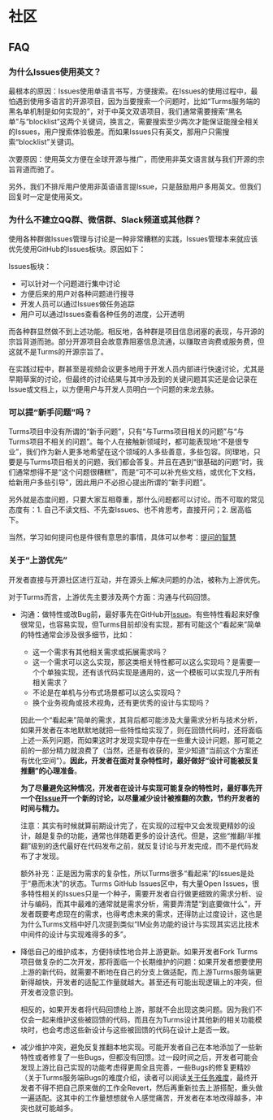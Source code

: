 # 社区

## FAQ

### 为什么Issues使用英文？

最根本的原因：Issues使用单语言书写，方便搜索。在Issues的使用过程中，最怕遇到使用多语言的开源项目，因为当要搜索一个问题时，比如“Turms服务端的黑名单机制是如何实现的”，对于中英文双语项目，我们通常需要搜索“黑名单”与“blocklist”这两个关键词，换言之，需要搜索至少两次才能保证能搜全相关的Issues，用户搜索体验极差。而如果Issues只有英文，那用户只需搜索“blocklist”关键词。

次要原因：使用英文方便在全球开源与推广，而使用非英文语言就与我们开源的宗旨背道而驰了。

另外，我们不排斥用户使用非英语语言提Issue，只是鼓励用户多用英文。但我们回复时一定是使用英文。

### 为什么不建立QQ群、微信群、Slack频道或其他群？

使用各种群做Issues管理与讨论是一种非常糟糕的实践，Issues管理本来就应该优先使用GitHub的Issues板块。原因如下：

Issues板块：

* 可以针对一个问题进行集中讨论
* 方便后来的用户对各种问题进行搜寻
* 开发人员可以通过Issues做任务追踪
* 用户可以通过Issues查看各种任务的进度，公开透明

而各种群显然做不到上述功能。相反地，各种群是项目信息闭塞的表现，与开源的宗旨背道而驰。部分开源项目会故意靠阻塞信息流通，以赚取咨询费或服务费，但这就不是Turms的开源宗旨了。

在实践过程中，群甚至是视频会议更多地用于开发人员内部进行快速讨论，尤其是早期草案的讨论，但最终的讨论结果与其中涉及到的关键问题其实还是会记录在Issue或文档上，以方便用户与开发人员明白一个问题的来龙去脉。

### 可以提“新手问题”吗？

Turms项目中没有所谓的“新手问题”，只有“与Turms项目相关的问题”与“与Turms项目不相关的问题”。每个人在接触新领域时，都可能表现地“不是很专业”，我们作为新人更多地希望在这个领域的人多些善意，多些包容。同理地，只要是与Turms项目相关的问题，我们都会答复。并且在遇到“很基础的问题”时，我们通常想得不是“这个问题很糟糕”，而是“可不可以补充些文档，或优化下文档，给新用户多些引导”，因此用户不必担心提出所谓的“新手问题”。

另外就是态度问题，只要大家互相尊重，那什么问题都可以讨论。而不可取的常见态度有：1. 自己不读文档、不先查Issues、也不肯思考，直接开问；2. 居高临下。

当然，学习如何提问也是件很有意思的事情，具体可以参考：[提问的智慧](https://github.com/ryanhanwu/How-To-Ask-Questions-The-Smart-Way)

### 关于“上游优先”

开发者直接与开源社区进行互动，并在源头上解决问题的办法，被称为上游优先。

对于Turms而言，上游优先主要涉及两个方面：沟通与代码回馈。

* 沟通：做特性或改Bug前，最好事先在GitHub开[Issue](https://github.com/turms-im/turms/issues/new)。有些特性看起来好像很常见，也容易实现，但Turms目前却没有实现，那有可能这个“看起来”简单的特性通常会涉及很多细节，比如：

  * 这一个需求有其他相关需求或拓展需求吗？
  * 这一个需求可以这么实现，那这类相关特性都可以这么实现吗？是需要一个个单独实现，还有该代码实现是通用的，这一个模板可以实现几乎所有相关需求？
  * 不论是在单机与分布式场景都可以这么实现吗？
  * 换个业务视角或技术视角，还有更优秀的设计与实现吗？
  
  因此一个“看起来”简单的需求，其背后都可能涉及大量需求分析与技术分析，如果开发者在本地默默地就把一些特性给实现了，则在回馈代码时，还将面临上述一系列问题，而如果这时才发现实现中存在一些重大设计问题，那可能之前的一部分精力就浪费了（当然，还是有收获的，至少知道“当前这个方案还有优化空间”）。**因此，开发者在面对复杂特性时，最好做好“设计可能被反复推翻”的心理准备**。
  
  **为了尽量避免这种情况，开发者在设计与实现可能复杂的特性时，最好事先开一个在[Issue](https://github.com/turms-im/turms/issues/new)开一个新的讨论，以尽量减少设计被推翻的次数，节约开发者的时间与精力。**
  
  注意：其实有时候就算前期设计完了，在实现的过程中又会发现更精妙的设计，越是复杂的功能，通常也伴随着更多的设计迭代。但是，这些“推翻/半推翻”级别的迭代最好在代码发布之前，就反复讨论与开发完成，而不是代码发布了才发现。
  
  额外补充：正是因为需求的复杂性，所以Turms很多“看起来”的Issues是处于“悬而未决”的状态。Turms GitHub Issues区中，有大量Open Issues，很多特性相关的Issues只是一个种子，需要开发者自行做更细致的需求分析、设计与编码，而其中最难的通常就是需求分析，需要弄清楚“到底要做什么”，开发者既要考虑现在的需求，也得考虑未来的需求，还得防止过度设计，这也是为什么Turms文档中好几次提到类似“IM业务功能的设计与实现其实远比技术中间件的设计与实现难得多的多”。
  
* 降低自己的维护成本，方便持续性地合并上游更新。如果开发者Fork Turms项目做复杂的二次开发，那将面临一个长期维护的问题：如果开发者想要使用上游的新代码，就需要不断地在自己的分支上做适配，而上游Turms服务端更新得越快，开发者的适配工作量就越大。甚至还有可能出现逻辑上的冲突，但开发者没意识到。

  相反的，如果开发者将代码回馈给上游，那就不会出现这类问题。因为我们不仅会一起来维护这些被回馈的代码，而且在为Turms设计其他新的相关功能模块时，也会考虑这些新设计与这些被回馈的代码在设计上是否一致。

* 减少维护冲突，避免反复推翻本地实现。可能开发者自己在本地添加了一些新特性或者修复了一些Bugs，但都没有回馈。过一段时间之后，开发者可能会发现上游比自己实现的功能考虑得更周全且完善，一些Bugs的修复更精妙（关于Turms服务端Bugs的难度介绍，读者可以阅读[关于任务难度](https://turms-im.github.io/docs/zh-CN/server/development/redevelopment#%E6%9C%8D%E5%8A%A1%E7%AB%AF)，最终开发者不得不把自己原来做的工作全Revert，然后再重新拉去上游搭配，重头做一遍适配。这其中的工作量想想就令人感觉痛苦，开发者在本地改得越多，冲突也就可能越多。